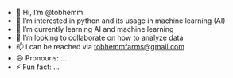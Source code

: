 - 👋 Hi, I’m @tobhemm
- 👀 I’m interested in python and its usage in machine learning (AI)
- 🌱 I’m currently learning AI and machine learning
- 💞️ I’m looking to collaborate on how to analyze data 
- 📫 i can be reached via tobhemmfarms@gmail.com
- 😄 Pronouns: ...
- ⚡ Fun fact: ...

<!---
tobhemm/tobhemm is a ✨ special ✨ repository because its `README.md` (this file) appears on your GitHub profile.
You can click the Preview link to take a look at your changes.
--->
